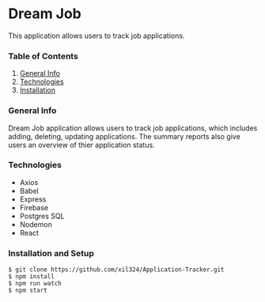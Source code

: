 # Dream Job

This application allows users to track job applications. 

### Table of Contents
1. [General Info](#-General-Info)
2. [Technologies](#-Technologies)
3. [Installation](#-Installation)

### General Info

Dream Job application allows users to track job applications, which includes adding, deleting, updating applications. The summary reports also give users an overview of thier application status. 

### Technologies
* Axios
* Babel
* Express
* Firebase
* Postgres SQL
* Nodemon
* React

### Installation and Setup
```
$ git clone https://github.com/xil324/Application-Tracker.git
$ npm install
$ npm run watch
$ npm start
```
